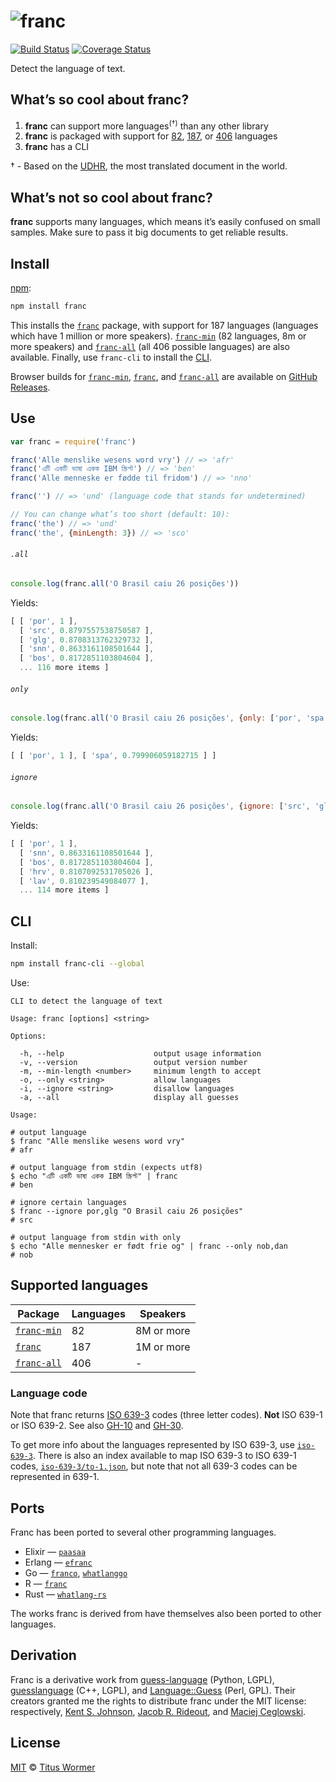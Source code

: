 # ![franc][logo]

[![Build Status][build-badge]][build-status]
[![Coverage Status][coverage-badge]][coverage-status]

Detect the language of text.

## What’s so cool about franc?

1.  **franc** can support more languages<sup>(†)</sup> than any other
    library
2.  **franc** is packaged with support for [82][s], [187][m], or [406][l]
    languages
3.  **franc** has a CLI

† - Based on the [UDHR][], the most translated document in the world.

## What’s not so cool about franc?

**franc** supports many languages, which means it’s easily confused on small
samples.
Make sure to pass it big documents to get reliable results.

## Install

[npm][]:

```sh
npm install franc
```

This installs the [`franc`][m] package, with support for 187 languages
(languages which have 1 million or more speakers).
[`franc-min`][s] (82 languages, 8m or more speakers) and [`franc-all`][l] (all
406 possible languages) are also available.
Finally, use `franc-cli` to install the [CLI][].

Browser builds for [`franc-min`][s], [`franc`][m], and [`franc-all`][l] are
available on [GitHub Releases][releases].

## Use

```js
var franc = require('franc')

franc('Alle menslike wesens word vry') // => 'afr'
franc('এটি একটি ভাষা একক IBM স্ক্রিপ্ট') // => 'ben'
franc('Alle menneske er fødde til fridom') // => 'nno'

franc('') // => 'und' (language code that stands for undetermined)

// You can change what’s too short (default: 10):
franc('the') // => 'und'
franc('the', {minLength: 3}) // => 'sco'
```

###### `.all`

```js
console.log(franc.all('O Brasil caiu 26 posições'))
```

Yields:

```js
[ [ 'por', 1 ],
  [ 'src', 0.8797557538750587 ],
  [ 'glg', 0.8708313762329732 ],
  [ 'snn', 0.8633161108501644 ],
  [ 'bos', 0.8172851103804604 ],
  ... 116 more items ]
```

###### `only`

```js
console.log(franc.all('O Brasil caiu 26 posições', {only: ['por', 'spa']}))
```

Yields:

```js
[ [ 'por', 1 ], [ 'spa', 0.799906059182715 ] ]
```

###### `ignore`

```js
console.log(franc.all('O Brasil caiu 26 posições', {ignore: ['src', 'glg']}))
```

Yields:

```js
[ [ 'por', 1 ],
  [ 'snn', 0.8633161108501644 ],
  [ 'bos', 0.8172851103804604 ],
  [ 'hrv', 0.8107092531705026 ],
  [ 'lav', 0.810239549084077 ],
  ... 114 more items ]
```

## CLI

Install:

```sh
npm install franc-cli --global
```

Use:

```text
CLI to detect the language of text

Usage: franc [options] <string>

Options:

  -h, --help                    output usage information
  -v, --version                 output version number
  -m, --min-length <number>     minimum length to accept
  -o, --only <string>           allow languages
  -i, --ignore <string>         disallow languages
  -a, --all                     display all guesses

Usage:

# output language
$ franc "Alle menslike wesens word vry"
# afr

# output language from stdin (expects utf8)
$ echo "এটি একটি ভাষা একক IBM স্ক্রিপ্ট" | franc
# ben

# ignore certain languages
$ franc --ignore por,glg "O Brasil caiu 26 posições"
# src

# output language from stdin with only
$ echo "Alle mennesker er født frie og" | franc --only nob,dan
# nob
```

## Supported languages

| Package | Languages | Speakers |
| - | - | - |
| [`franc-min`][s] | 82 | 8M or more |
| [`franc`][m] | 187 | 1M or more |
| [`franc-all`][l] | 406 | - |

### Language code

Note that franc returns [ISO 639-3][iso6393] codes (three letter codes).
**Not** ISO 639-1 or ISO 639-2.
See also [GH-10][] and [GH-30][].

To get more info about the languages represented by ISO 639-3, use
[`iso-639-3`][iso-639-3].
There is also an index available to map ISO 639-3 to ISO 639-1 codes,
[`iso-639-3/to-1.json`][iso-639-3-to-1], but note that not all 639-3 codes can
be represented in 639-1.

## Ports

Franc has been ported to several other programming languages.

*   Elixir — [`paasaa`](https://github.com/minibikini/paasaa)
*   Erlang — [`efranc`](https://github.com/G-Corp/efranc)
*   Go — [`franco`](https://github.com/kapsteur/franco),
    [`whatlanggo`](https://github.com/abadojack/whatlanggo)
*   R — [`franc`](https://github.com/MangoTheCat/franc)
*   Rust — [`whatlang-rs`](https://github.com/greyblake/whatlang-rs)

The works franc is derived from have themselves also been ported to other
languages.

## Derivation

Franc is a derivative work from [guess-language][] (Python, LGPL),
[guesslanguage][] (C++, LGPL), and [Language::Guess][language-guess]
(Perl, GPL).
Their creators granted me the rights to distribute franc under the MIT license:
respectively, [Kent S. Johnson][grant-3], [Jacob R. Rideout][grant-2], and
[Maciej Ceglowski][grant-1].

## License

[MIT][] © [Titus Wormer][home]

<!-- Definitions -->

[releases]: https://github.com/wooorm/franc/releases

[logo]: https://raw.githubusercontent.com/wooorm/franc/a162cc0/logo.svg?sanitize=true

[build-badge]: https://img.shields.io/travis/wooorm/franc.svg

[build-status]: https://travis-ci.org/wooorm/franc

[coverage-badge]: https://img.shields.io/codecov/c/github/wooorm/franc.svg

[coverage-status]: https://codecov.io/github/wooorm/franc

[npm]: https://docs.npmjs.com/cli/install

[guess-language]: https://github.com/kent37/guess-language

[guesslanguage]: http://websvn.kde.org/branches/work/sonnet-refactoring/common/nlp/guesslanguage.cpp?view=markup

[language-guess]: http://web.archive.org/web/20090228163219/http://languid.cantbedone.org/

[grant-1]: https://github.com/wooorm/franc/issues/6#issuecomment-59669191

[grant-2]: https://github.com/wooorm/franc/issues/6#issuecomment-60196819

[grant-3]: https://github.com/wooorm/franc/issues/6#issuecomment-59936827

[mit]: license

[home]: http://wooorm.com

[cli]: #cli

[udhr]: http://unicode.org/udhr/

[s]: https://github.com/wooorm/franc/tree/main/packages/franc-min

[m]: https://github.com/wooorm/franc/tree/main/packages/franc

[l]: https://github.com/wooorm/franc/tree/main/packages/franc-all

[iso6393]: https://iso639-3.sil.org/code_tables/639/data

[gh-10]: https://github.com/wooorm/franc/issues/10

[gh-30]: https://github.com/wooorm/franc/issues/30

[iso-639-3]: https://github.com/wooorm/iso-639-3

[iso-639-3-to-1]: https://github.com/wooorm/iso-639-3/blob/HEAD/to-1.json
